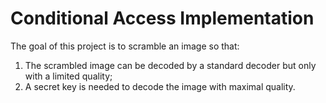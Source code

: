 # Conditional Access Implementation
The goal of this project is to scramble an image so that:
1) The scrambled image can be decoded by a standard decoder but only with a limited quality;
2) A secret key is needed to decode the image with maximal quality.
